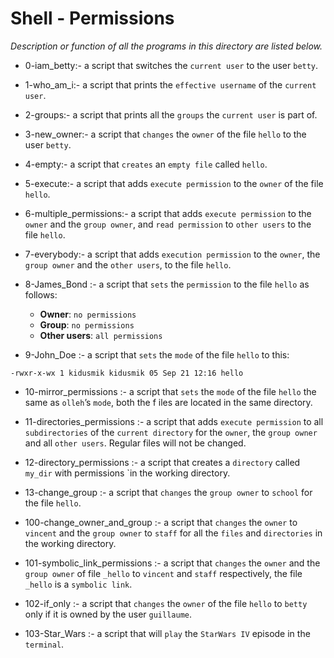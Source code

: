 # Shell - Permissions

*Description or function of all the programs in this directory are listed below.*

* 0-iam_betty:- a script that switches the `current user` to the user `betty`.

* 1-who_am_i:- a script that prints the `effective username` of the `current user`.

* 2-groups:-  a script that prints all the `groups` the `current user` is part of.

* 3-new_owner:-  a script that `changes` the `owner` of the file `hello` to the user `betty`.

* 4-empty:- a script that `creates` an `empty file` called `hello`.

* 5-execute:- a script that adds `execute permission` to the `owner` of the file `hello`.

* 6-multiple_permissions:- a script that adds `execute permission` to the `owner` and the `group owner`, and `read permission` to `other users` to the file `hello`.

* 7-everybody:- a script that adds `execution permission` to the `owner`, the `group owner` and the `other users`, to the file `hello`.

* 8-James_Bond :- a script that `sets` the `permission` to the file `hello` as follows:
  * __Owner__: `no permissions`
  * __Group__: `no permissions`
  * __Other users__: `all permissions`

* 9-John_Doe :- a script that `sets` the `mode` of the file `hello` to this:
```
-rwxr-x-wx 1 kidusmik kidusmik 05 Sep 21 12:16 hello
```
* 10-mirror_permissions :- a script that `sets` the `mode` of the file `hello` the same as `olleh`’s `mode`, both the f iles are located in the same directory.

* 11-directories_permissions :- a script that adds `execute permission` to all `subdirectories` of the `current directory` for the `owner`, the `group owner` and all `other users`. Regular files will not be changed.

* 12-directory_permissions :- a script that creates a `directory` called `my_dir` with permissions `in the working directory.

* 13-change_group :- a script that `changes` the `group owner` to `school` for the file `hello`.

* 100-change_owner_and_group :- a script that `changes` the `owner` to `vincent` and the `group owner` to `staff` for all the `files` and `directories` in the working directory.

* 101-symbolic_link_permissions :- a script that `changes` the `owner` and the `group owner` of file `_hello` to `vincent` and `staff` respectively, the file `_hello` is a `symbolic link`.

* 102-if_only :- a script that `changes` the `owner` of the file `hello` to `betty` only if it is owned by the user `guillaume`.

* 103-Star_Wars :- a script that will `play` the `StarWars IV` episode in the `terminal`.
